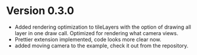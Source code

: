 # Version 0.3.0

* Added rendering optimization to tileLayers with the option of drawing all layer in one draw call. Optimized for rendering what camera views.
* Prettier extension implemented, code looks more clear now.
* added moving camera to the example, check it out from the repository.
